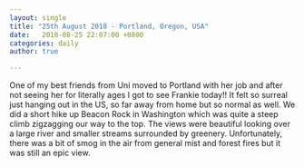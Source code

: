 ```yaml
---
layout: single
title: "25th August 2018 - Portland, Oregon, USA"
date:   2018-08-25 22:07:00 +0800
categories: daily
author: true

---
```


One of my best friends from Uni moved to Portland with her job and after not seeing her for literally ages I got to see Frankie today!! It felt so surreal just hanging out in the US, so far away from home but so normal as well. We did a short hike up Beacon Rock in Washington which was quite a steep climb zigzagging our way to the top. The views were beautiful looking over a large river and smaller streams surrounded by greenery. Unfortunately, there was a bit of smog in the air from general mist and forest fires but it was still an epic view. 
